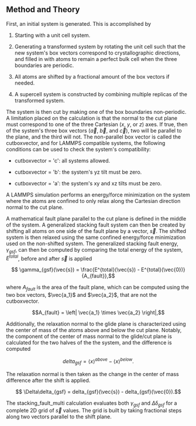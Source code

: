 ## Method and Theory

First, an initial system is generated.  This is accomplished by

1. Starting with a unit cell system.

2. Generating a transformed system by rotating the unit cell such that the new system's box vectors correspond to crystallographic directions, and filled in with atoms to remain a perfect bulk cell when the three boundaries are periodic.

3. All atoms are shifted by a fractional amount of the box vectors if needed.

4. A supercell system is constructed by combining multiple replicas of the transformed system.

The system is then cut by making one of the box boundaries non-periodic.  A limitation placed on the calculation is that the normal to the cut plane must correspond to one of the three Cartesian ($x$, $y$, or $z$) axes.  If true, then of the system's three box vectors ($\vec{a}$, $\vec{b}$, and $\vec{c}$), two will be parallel to the plane, and the third will not.  The non-parallel box vector is called the cutboxvector, and for LAMMPS compatible systems, the following conditions can be used to check the system's compatibility:

- cutboxvector = 'c': all systems allowed.

- cutboxvector = 'b': the system's yz tilt must be zero.

- cutboxvector = 'a': the system's xy and xz tilts must be zero.

A LAMMPS simulation performs an energy/force minimization on the system where the atoms are confined to only relax along the Cartesian direction normal to the cut plane.

A mathematical fault plane parallel to the cut plane is defined in the middle of the system.  A generalized stacking fault system can then be created by shifting all atoms on one side of the fault plane by a vector, $\vec{s}$.  The shifted system is then relaxed using the same confined energy/force minimization used on the non-shifted system.  The generalized stacking fault energy, $\gamma_{gsf}$, can then be computed by comparing the total energy of the system, $E^{total}$, before and after $\vec{s}$ is applied

$$ \gamma_{gsf}(\vec{s}) = \frac{E^{total}(\vec{s}) - E^{total}(\vec{0})}{A_{fault}},$$

where $A_{fault}$ is the area of the fault plane, which can be computed using the two box vectors, $\vec{a_1}$ and $\vec{a_2}$, that are not the cutboxvector.

$$A_{fault} = \left| \vec{a_1} \times \vec{a_2} \right|,$$

Additionally, the relaxation normal to the glide plane is characterized using the center of mass of the atoms above and below the cut plane.  Notably, the component of the center of mass normal to the glide/cut plane is calculated for the two halves of the the system, and the difference is computed

$$ delta_{gsf} = \left<x\right>^{above} - \left<x\right>^{below}.$$

The relaxation normal is then taken as the change in the center of mass difference after the shift is applied.

$$ \Delta\delta_{gsf} = delta_{gsf}(\vec{s}) - delta_{gsf}(\vec{0}).$$

The stacking_fault_multi calculation evaluates both $\gamma_{gsf}$ and $\Delta\delta_{gsf}$ for a complete 2D grid of $\vec{s}$ values.  The grid is built by taking fractional steps along two vectors parallel to the shift plane.